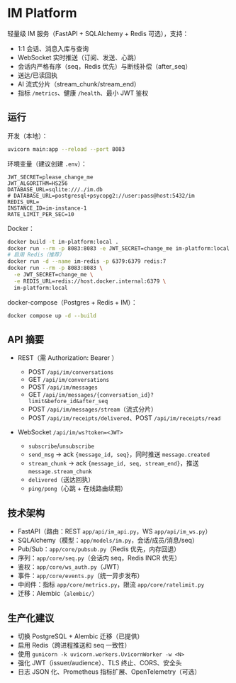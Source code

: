 # IM Platform

轻量级 IM 服务（FastAPI + SQLAlchemy + Redis 可选），支持：
- 1:1 会话、消息入库与查询
- WebSocket 实时推送（订阅、发送、心跳）
- 会话内严格有序（seq，Redis 优先）与断线补偿（after_seq）
- 送达/已读回执
- AI 流式分片（stream_chunk/stream_end）
- 指标 `/metrics`、健康 `/health`、最小 JWT 鉴权

## 运行

开发（本地）：
```bash
uvicorn main:app --reload --port 8083
```

环境变量（建议创建 `.env`）：
```
JWT_SECRET=please_change_me
JWT_ALGORITHM=HS256
DATABASE_URL=sqlite:///./im.db
# DATABASE_URL=postgresql+psycopg2://user:pass@host:5432/im
REDIS_URL=
INSTANCE_ID=im-instance-1
RATE_LIMIT_PER_SEC=10
```

Docker：
```bash
docker build -t im-platform:local .
docker run --rm -p 8083:8083 -e JWT_SECRET=change_me im-platform:local
# 启用 Redis（推荐）
docker run -d --name im-redis -p 6379:6379 redis:7
docker run --rm -p 8083:8083 \
  -e JWT_SECRET=change_me \
  -e REDIS_URL=redis://host.docker.internal:6379 \
  im-platform:local
```

docker-compose（Postgres + Redis + IM）：
```bash
docker compose up -d --build
```

## API 摘要

- REST（需 Authorization: Bearer <JWT>）
  - POST `/api/im/conversations`
  - GET `/api/im/conversations`
  - POST `/api/im/messages`
  - GET `/api/im/messages/{conversation_id}?limit&before_id&after_seq`
  - POST `/api/im/messages/stream`（流式分片）
  - POST `/api/im/receipts/delivered`、POST `/api/im/receipts/read`

- WebSocket `/api/im/ws?token=<JWT>`
  - `subscribe`/`unsubscribe`
  - `send_msg` → ack `{message_id, seq}`，同时推送 `message.created`
  - `stream_chunk` → ack `{message_id, seq, stream_end}`，推送 `message.stream_chunk`
  - `delivered`（送达回执）
  - `ping/pong`（心跳 + 在线路由续期）

## 技术架构

- FastAPI（路由：REST `app/api/im_api.py`，WS `app/api/im_ws.py`）
- SQLAlchemy（模型：`app/models/im.py`，会话/成员/消息/seq）
- Pub/Sub：`app/core/pubsub.py`（Redis 优先，内存回退）
- 序列：`app/core/seq.py`（会话内 seq，Redis INCR 优先）
- 鉴权：`app/core/ws_auth.py`（JWT）
- 事件：`app/core/events.py`（统一异步发布）
- 中间件：指标 `app/core/metrics.py`，限流 `app/core/ratelimit.py`
- 迁移：Alembic（`alembic/`）

## 生产化建议

- 切换 PostgreSQL + Alembic 迁移（已提供）
- 启用 Redis（跨进程推送和 seq 一致性）
- 使用 `gunicorn -k uvicorn.workers.UvicornWorker -w <N>`
- 强化 JWT（issuer/audience）、TLS 终止、CORS、安全头
- 日志 JSON 化、Prometheus 指标扩展、OpenTelemetry（可选）
